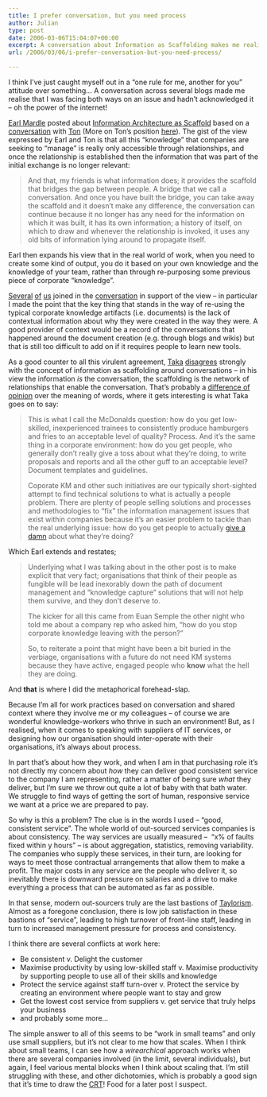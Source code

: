```yaml
---
title: I prefer conversation, but you need process
author: Julian
type: post
date: 2006-03-06T15:04:07+00:00
excerpt: A conversation about Information as Scaffolding makes me realise some of the contradictions in my approach to things, and leads to speculation about how to make out-sourced services work in a wierarchical way...
url: /2006/03/06/i-prefer-conversation-but-you-need-process/

---
```

<p align="left">
  I think I&rsquo;ve just caught myself out in a &ldquo;one rule for me, another for you&rdquo; attitude over something&hellip; A conversation across several blogs made me realise that I was facing both ways on an issue and hadn&rsquo;t acknowledged it &ndash; oh the power of the internet!
</p>

<p align="left">
  <a href="https://www.kn.com.au/networks/">Earl Mardle</a> posted about <a href="https://www.kn.com.au/networks/2006/03/information_arc.html">Information Architecture as Scaffold</a> based on a <a href="https://www.kn.com.au/networks/2006/03/blogs_as_social.html#comment-14522322">conversation</a> with <a href="https://www.zylstra.org/blog">Ton</a>&nbsp;(More on Ton&rsquo;s position <a href="https://www.zylstra.org/blog/archives/2006/03/relationships_a.html">here</a>). The gist of the view expressed by Earl and Ton is that all this &ldquo;knowledge&rdquo; that companies are seeking to &ldquo;manage&rdquo; is really only accessible through relationships, and once the relationship is established then the information that was part of the initial exchange is no longer relevant:
</p>

<blockquote cite="https://www.kn.com.au/networks/2006/03/information_arc.html">
  <p>
    And that, my friends is what information does; it provides the scaffold that bridges the gap between people. A bridge that we call a conversation. And once you have built the bridge, you can take away the scaffold and it doesn&#8217;t make any difference, the conversation can continue because it no longer has any need for the information on which it was built, it has its own information; a history of itself, on which to draw and whenever the relationship is invoked, it uses any old bits of information lying around to propagate itself.
  </p>
</blockquote>

Earl then expands his view that&nbsp;in the real world of work, when you need to create some kind of output, you do it based on your own knowledge and the knowledge of your team,&nbsp;rather than through re-purposing some previous piece of corporate &ldquo;knowledge&rdquo;. 

[Several][1] [of][2] [us][3]&nbsp;joined in the [conversation][4] in support of the view &ndash; in particular I made the point that the key thing that stands in the way of re-using the typical corporate knowledge artifacts (i.e. documents) is the lack of contextual information about why they were created in the way they were. A good provider of context would be a record of the conversations that happened around the document creation (e.g. through blogs and wikis) but that is still too difficult to add on if it requires people to learn new tools.

As a good counter to all this virulent agreement, [Taka][5] [disagrees][6] strongly with the concept of information as scaffolding around conversations &ndash; in his view the information _is_ the conversation, the scaffolding is the network of relationships that enable the conversation. That&rsquo;s probably a [difference of opinion][7] over the meaning of words, where it gets interesting is what Taka goes on to say:

<blockquote cite="https://www.awasu.com/weblog/?p=291">
  <p>
    This is what I call the McDonalds question: how do you get low-skilled, inexperienced trainees to consistently produce hamburgers and fries to an acceptable level of quality? Process. And it&rsquo;s the same thing in a corporate environment: how do you get people, who generally don&rsquo;t really give a toss about what they&rsquo;re doing, to write proposals and reports and all the other guff to an acceptable level? Document templates and guidelines.
  </p>
  
  <p>
    Coporate KM and other such initiatives are our typically short-sighted attempt to find technical solutions to what is actually a people problem. There are plenty of people selling solutions and processes and methodologies to &ldquo;fix&rdquo; the information management issues that exist within companies because it&rsquo;s an easier problem to tackle than the real underlying issue: how do you get people to actually <a href="https://www.awasu.com/weblog/?p=232">give a damn</a> about what they&rsquo;re doing?
  </p>
</blockquote>

Which Earl extends and restates;

<blockquote cite="https://www.kn.com.au/networks/2006/03/more_scaffoldin.html">
  <p dir="ltr">
    Underlying what I was talking about in the other post is to make explicit that very fact; organisations that think of their people as fungible will be lead inexorably down the path of document management and &#8220;knowledge capture&#8221; solutions that will not help them survive, and they don&#8217;t deserve to.
  </p>
  
  <p dir="ltr">
    The kicker for all this came from Euan Semple the other night who told me about a company rep who asked him, &#8220;how do you stop corporate knowledge leaving with the person?&#8221;
  </p>
  
  <p dir="ltr">
    So, to reiterate a point that might have been a bit buried in the verbiage, organisations with a future do not need KM systems because they have active, engaged people who <strong>know</strong> what the hell they are doing.
  </p>
</blockquote>

And **that** is where I did the metaphorical forehead-slap.

Because I&rsquo;m all for work practices based on conversation and shared context where they involve me or my colleagues &ndash; of course we are wonderful knowledge-workers who thrive in such an environment! But, as I realised, when it comes to speaking with suppliers of IT services, or designing how our organisation should inter-operate with their organisations, it&rsquo;s always about process. 

In part that&rsquo;s about how they work, and when I am in that purchasing role it&rsquo;s not directly my concern about _how_ they can deliver good consistent service to the company I am representing, rather a matter of being sure _what_ they deliver, but I&rsquo;m sure we throw out quite a lot of baby with that bath water. We struggle to find ways of getting the sort of human, responsive service we want at a price we are prepared to pay.

So why is this a problem? The clue is in the words I used &ndash; &ldquo;good, consistent service&rdquo;. The whole world of out-sourced services companies is about consistency. The way services are usually measured &ndash;&nbsp;&nbsp;&ldquo;x% of faults fixed within y hours&rdquo; &ndash; is about aggregation, statistics, removing variability. The companies who supply these services, in their turn, are looking for ways to meet those contractual arrangements that allow them to make a profit. The major costs in any service are the people who deliver it, so inevitably there is downward pressure on salaries and a drive to make everything a process that can be automated as far as possible. 

In that sense, modern out-sourcers truly are the last bastions of [Taylorism][8]. Almost as a foregone conclusion, there is low job satisfaction in these bastions of &ldquo;service&rdquo;, leading to high turnover of front-line staff, leading in turn to increased management pressure for process and consistency.

I think there are several conflicts at work here:

  * Be consistent v. Delight the customer
  * Maximise productivity by using low-skilled staff v. Maximise productivity by supporting people to use all of their skills and knowledge
  * Protect the service against staff turn-over v. Protect the service by creating an environment where people want to stay and grow
  * Get the lowest cost service from suppliers v. get service that truly helps your business
  * and probably some more&hellip;

The simple answer to all of this seems to be &ldquo;work in small teams&rdquo; and only use small suppliers, but it&rsquo;s not clear to me how that scales. When I think about small teams, I can see how a _wirearchical_ approach works when there are several companies involved (in the limit, several individuals), but again, I feel various mental blocks when I think about scaling that. I&rsquo;m still struggling with these, and other dichotomies, which is probably a good sign that it&rsquo;s time to draw the [CRT][9]! Food for a later post I suspect.

 [1]: https://blog.wirearchy.com/blog/
 [2]: https://www.zylstra.org/blog
 [3]: https://www.synesthesia.co.uk/blog/
 [4]: https://www.kn.com.au/networks/2006/03/information_arc.html#comments
 [5]: https://www.awasu.com/weblog/
 [6]: https://www.awasu.com/weblog/?p=291
 [7]: https://www.kn.com.au/networks/2006/03/more_scaffoldin.html
 [8]: https://en.wikipedia.org/wiki/Frederick_Winslow_Taylor
 [9]: https://www.dbrmfg.co.nz/Thinking%20Process%20CRT.htm